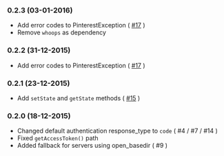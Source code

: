 ### 0.2.3 (03-01-2016)

- Add error codes to PinterestException ( [#17](https://github.com/dirkgroenen/Pinterest-API-PHP/issues/17) )
- Remove `whoops` as dependency 

### 0.2.2 (31-12-2015)

- Add error codes to PinterestException ( [#17](https://github.com/dirkgroenen/Pinterest-API-PHP/issues/17) )

### 0.2.1 (23-12-2015)

- Add `setState` and `getState` methods ( [#15](https://github.com/dirkgroenen/Pinterest-API-PHP/issues/15) )

### 0.2.0 (18-12-2015)

- Changed default authentication response_type to `code` ( #4 / #7 / #14 )
- Fixed `getAccessToken()` path
- Added fallback for servers using open_basedir ( #9 )